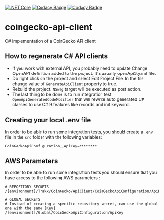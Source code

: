 [![.NET Core](https://github.com/trakx/coingecko-api-client/actions/workflows/dotnet-core.yml/badge.svg?branch=dev)](https://github.com/trakx/coingecko-api-client/actions/workflows/dotnet-core.yml) 
[![Codacy Badge](https://app.codacy.com/project/badge/Grade/28255efa057047a0b0c82b81c6ca386e)](https://www.codacy.com/gh/trakx/coingecko-api-client/dashboard?utm_source=github.com&amp;utm_medium=referral&amp;utm_content=trakx/coingecko-api-client&amp;utm_campaign=Badge_Grade) 
[![Codacy Badge](https://app.codacy.com/project/badge/Coverage/28255efa057047a0b0c82b81c6ca386e)](https://www.codacy.com/gh/trakx/coingecko-api-client/dashboard?utm_source=github.com&utm_medium=referral&utm_content=trakx/coingecko-api-client&utm_campaign=Badge_Coverage)

# coingecko-api-client
C# implementation of a CoinGecko API client

## How to regenerate C# API clients

* If you work with external API, you probably need to update Change OpenAPI definition added to the project. It's usually openApi3.yaml file.
* Do right click on the project and select Edit Project File. In the file change value of `GenerateApiClient` property to true.
* Rebuild the project. `NSwag` target will be executed as post action.
* The last thing to be done is to run integration test `OpenApiGeneratedCodeModifier` that will rewrite auto generated C# classes to use C# 9 features like records and init keyword.

## Creating your local .env file
In order to be able to run some integration tests, you should create a `.env` file in the `src` folder with the following variables:
```secretsEnvVariables
CoinGeckoApiConfiguration__ApiKey=********
```

## AWS Parameters
In order to be able to run some integration tests you should ensure that you have access to the following AWS parameters :
```awsParams
# REPOSITORY SECRETS
/[environment]/Trakx/CoinGecko/ApiClient/CoinGeckoApiConfiguration/ApiKey

# GLOBAL SECRETS
# Instead of creating a specific repository secret, can use the global one with the same [Key]
/[environment]/Global/CoinGeckoApiConfiguration/ApiKey
```
